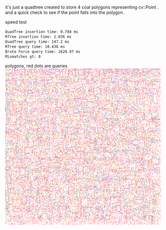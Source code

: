 it's just a quadtree created to store 4 coal polygons representing cv::Point . 
and a quick check to see if the point falls into the polygon.



speed test
```
QuadTree insertion time: 0.784 ms
RTree insertion time: 1.036 ms
QuadTree query time: 147.2 ms
RTree query time: 10.438 ms
Brute Force query time: 1620.97 ms
Mismatches qt: 0
```


polygons, red dots are queries
![Speed Test Results](field_visualization.png)
